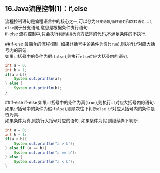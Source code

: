 16.Java流程控制(1)：if,else
---
流程控制语句是编程语言中的核心之一,可以分为`分支语句`,`循环语句`和`跳转语句`.
`if`, `else`属于分支语句,意思是根据条件执行语句.  
if-else 流程控制中,只会执行`判断条件为真`方法体的代码,不满足条件的不执行.   

##if-else
最简单的流程控制.
如果`if`括号中的条件为真(`true`),则执行`if`对应大括号内的语句.  
如果`if`括号中的条件为假(`false`),则执行`else`对应大括号内的语句.    

```java
int a = 0;
int b = 1;
if(a > b){
	System.out.println(a);
} else {
	System.out.println(b);
}
```

##if-else if-else
如果`if`括号中的条件为真(`true`),则执行`if`对应大括号内的语句.  
如果`if`括号中的条件为假(`false`),则顺次往下判断`else if`对应大括号内的条件是否为真.  
如果条件为真,则执行大括号对应的语句.
如果条件为假,则继续向下判断.   

```java
int a = 0;
int b = 1;
if(a > b){
	System.out.println("a > b");
} else if (a == b){
	System.out.println("a == b");
} else {
	System.out.println("a < b");
}
```
